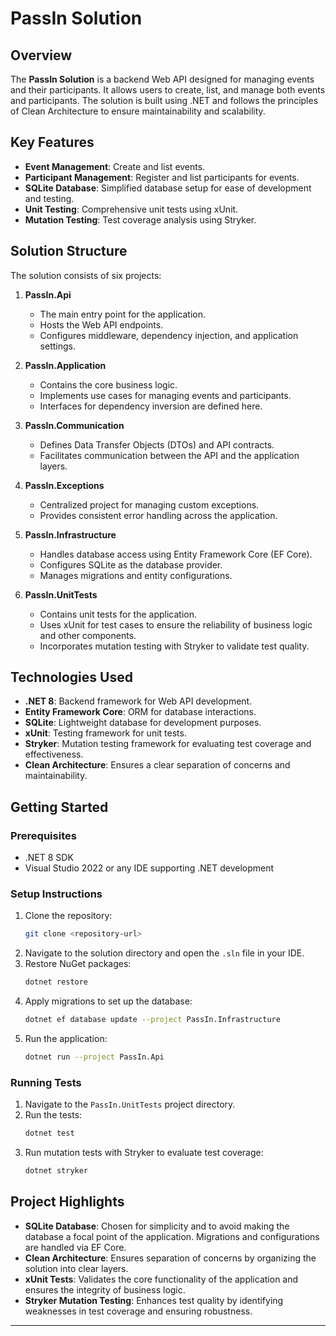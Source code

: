 # PassIn Solution

## Overview
The **PassIn Solution** is a backend Web API designed for managing events and their participants. It allows users to create, list, and manage both events and participants. The solution is built using .NET and follows the principles of Clean Architecture to ensure maintainability and scalability.

## Key Features
- **Event Management**: Create and list events.
- **Participant Management**: Register and list participants for events.
- **SQLite Database**: Simplified database setup for ease of development and testing.
- **Unit Testing**: Comprehensive unit tests using xUnit.
- **Mutation Testing**: Test coverage analysis using Stryker.

## Solution Structure
The solution consists of six projects:

1. **PassIn.Api**
   - The main entry point for the application.
   - Hosts the Web API endpoints.
   - Configures middleware, dependency injection, and application settings.

2. **PassIn.Application**
   - Contains the core business logic.
   - Implements use cases for managing events and participants.
   - Interfaces for dependency inversion are defined here.

3. **PassIn.Communication**
   - Defines Data Transfer Objects (DTOs) and API contracts.
   - Facilitates communication between the API and the application layers.

4. **PassIn.Exceptions**
   - Centralized project for managing custom exceptions.
   - Provides consistent error handling across the application.

5. **PassIn.Infrastructure**
   - Handles database access using Entity Framework Core (EF Core).
   - Configures SQLite as the database provider.
   - Manages migrations and entity configurations.

6. **PassIn.UnitTests**
   - Contains unit tests for the application.
   - Uses xUnit for test cases to ensure the reliability of business logic and other components.
   - Incorporates mutation testing with Stryker to validate test quality.

## Technologies Used
- **.NET 8**: Backend framework for Web API development.
- **Entity Framework Core**: ORM for database interactions.
- **SQLite**: Lightweight database for development purposes.
- **xUnit**: Testing framework for unit tests.
- **Stryker**: Mutation testing framework for evaluating test coverage and effectiveness.
- **Clean Architecture**: Ensures a clear separation of concerns and maintainability.

## Getting Started

### Prerequisites
- .NET 8 SDK
- Visual Studio 2022 or any IDE supporting .NET development

### Setup Instructions
1. Clone the repository:
   ```bash
   git clone <repository-url>
   ```
2. Navigate to the solution directory and open the `.sln` file in your IDE.
3. Restore NuGet packages:
   ```bash
   dotnet restore
   ```
4. Apply migrations to set up the database:
   ```bash
   dotnet ef database update --project PassIn.Infrastructure
   ```
5. Run the application:
   ```bash
   dotnet run --project PassIn.Api
   ```

### Running Tests
1. Navigate to the `PassIn.UnitTests` project directory.
2. Run the tests:
   ```bash
   dotnet test
   ```
3. Run mutation tests with Stryker to evaluate test coverage:
   ```bash
   dotnet stryker
   ```

## Project Highlights
- **SQLite Database**: Chosen for simplicity and to avoid making the database a focal point of the application. Migrations and configurations are handled via EF Core.
- **Clean Architecture**: Ensures separation of concerns by organizing the solution into clear layers.
- **xUnit Tests**: Validates the core functionality of the application and ensures the integrity of business logic.
- **Stryker Mutation Testing**: Enhances test quality by identifying weaknesses in test coverage and ensuring robustness.

---
